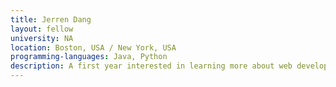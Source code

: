 ```yaml
---
title: Jerren Dang
layout: fellow
university: NA
location: Boston, USA / New York, USA
programming-languages: Java, Python
description: A first year interested in learning more about web development! When I’m not programming, I’m probably on a boba run, watching anime, or playing the viola.
---
```

